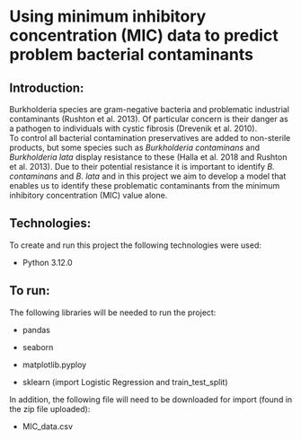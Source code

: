 # Using minimum inhibitory concentration (MIC) data to predict problem bacterial contaminants 

  

## Introduction: 

Burkholderia species are gram-negative bacteria and problematic industrial contaminants (Rushton et al. 2013).  Of particular concern is their danger as a pathogen to individuals with cystic fibrosis (Drevenik et al. 2010).  
To control all bacterial contamination preservatives are added to non-sterile products, but some species such as *Burkholderia contaminans* and *Burkholderia lata* display resistance to these (Halla et al. 2018 and 
Rushton et al. 2013).  Due to their potential resistance it is important to identify *B. contaminans* and *B. lata* and in this project we aim to develop a model that enables us to identify these problematic contaminants 
from the minimum inhibitory concentration (MIC) value alone. 

  

## Technologies: 

To create and run this project the following technologies were used: 

* Python 3.12.0 

  

## To run: 

The following libraries will be needed to run the project: 

* pandas 

* seaborn

* matplotlib.pyploy

* sklearn (import Logistic Regression and train_test_split) 

 
In addition, the following file will need to be downloaded for import (found in the zip file uploaded): 

* MIC_data.csv 
